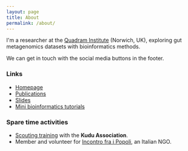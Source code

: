 ```yaml
---
layout: page
title: About
permalink: /about/
---
```


I'm a researcher at the [Quadram Institute](https://quadram.ac.uk) (Norwich, UK), exploring gut metagenomics datasets with bioinformatics methods.

We can get in touch with the social media buttons in the footer.


### Links

* [Homepage](https://telatin.com)
* [Publications](https://scholar.google.com/citations?user=Bua3yncAAAAJ)
* [Slides](https://www.slideshare.net/procionesapiente)
* [Mini bioinformatics tutorials](https://medium.com/@telatin)

### Spare time activities

* [Scouting training](https://scautismo.org/kudu) with the **Kudu Association**. 
* Member and volunteer for [Incontro fra i Popoli](http://www.incontrofraipopoli.it), an Italian NGO.

